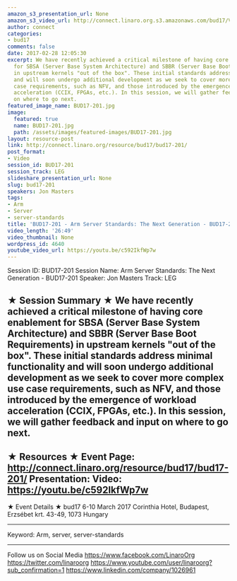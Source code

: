 ```yaml
---
amazon_s3_presentation_url: None
amazon_s3_video_url: http://connect.linaro.org.s3.amazonaws.com/bud17/Videos/Tuesday/BUD17-201%20Arm%20Server%20Standards%20%20The%20Next%20Generation.mp4
author: connect
categories:
- bud17
comments: false
date: 2017-02-28 12:05:30
excerpt: We have recently achieved a critical milestone of having core enablement
  for SBSA (Server Base System Architecture) and SBBR (Server Base Boot Requirements)
  in upstream kernels "out of the box". These initial standards address minimal functionality
  and will soon undergo additional development as we seek to cover more complex use
  case requirements, such as NFV, and those introduced by the emergence of workload
  acceleration (CCIX, FPGAs, etc.). In this session, we will gather feedback and input
  on where to go next.
featured_image_name: BUD17-201.jpg
image:
  featured: true
  name: BUD17-201.jpg
  path: /assets/images/featured-images/BUD17-201.jpg
layout: resource-post
link: http://connect.linaro.org/resource/bud17/bud17-201/
post_format:
- Video
session_id: BUD17-201
session_track: LEG
slideshare_presentation_url: None
slug: bud17-201
speakers: Jon Masters
tags:
- Arm
- Server
- server-standards
title: 'BUD17-201 - Arm Server Standards: The Next Generation - BUD17-201'
video_length: '26:49'
video_thumbnail: None
wordpress_id: 4640
youtube_video_url: https://youtu.be/c592IkfWp7w
---
```


Session ID: BUD17-201
Session Name: Arm Server Standards: The Next Generation - BUD17-201
Speaker: Jon Masters
Track: LEG

★ Session Summary ★
We have recently achieved a critical milestone of having core enablement for SBSA (Server Base System Architecture) and SBBR (Server Base Boot Requirements) in upstream kernels "out of the box". These initial standards address minimal functionality and will soon undergo additional development as we seek to cover more complex use case requirements, such as NFV, and those introduced by the emergence of workload acceleration (CCIX, FPGAs, etc.). In this session, we will gather feedback and input on where to go next.
---------------------------------------------------
★ Resources ★
Event Page: http://connect.linaro.org/resource/bud17/bud17-201/
Presentation:
Video: https://youtu.be/c592IkfWp7w
---------------------------------------------------

★ Event Details ★
bud17
6-10 March 2017
Corinthia Hotel, Budapest,
Erzsébet krt. 43-49,
1073 Hungary

---------------------------------------------------
Keyword: Arm, server, server-standards

---------------------------------------------------
Follow us on Social Media
https://www.facebook.com/LinaroOrg
https://twitter.com/linaroorg
https://www.youtube.com/user/linaroorg?sub_confirmation=1
https://www.linkedin.com/company/1026961